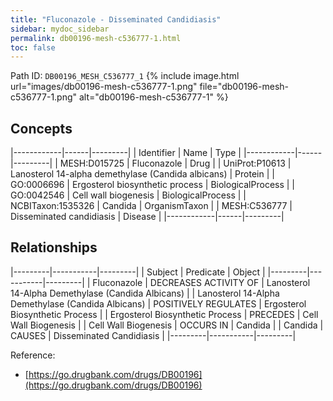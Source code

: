 ```yaml
---
title: "Fluconazole - Disseminated Candidiasis"
sidebar: mydoc_sidebar
permalink: db00196-mesh-c536777-1.html
toc: false 
---
```



Path ID: `DB00196_MESH_C536777_1`
{% include image.html url="images/db00196-mesh-c536777-1.png" file="db00196-mesh-c536777-1.png" alt="db00196-mesh-c536777-1" %}

## Concepts

|------------|------|---------|
| Identifier | Name | Type    |
|------------|------|---------|
| MESH:D015725 | Fluconazole | Drug |
| UniProt:P10613 | Lanosterol 14-alpha demethylase (Candida albicans) | Protein |
| GO:0006696 | Ergosterol biosynthetic process | BiologicalProcess |
| GO:0042546 | Cell wall biogenesis | BiologicalProcess |
| NCBITaxon:1535326 | Candida | OrganismTaxon |
| MESH:C536777 | Disseminated candidiasis | Disease |
|------------|------|---------|

## Relationships

|---------|-----------|---------|
| Subject | Predicate | Object  |
|---------|-----------|---------|
| Fluconazole | DECREASES ACTIVITY OF | Lanosterol 14-Alpha Demethylase (Candida Albicans) |
| Lanosterol 14-Alpha Demethylase (Candida Albicans) | POSITIVELY REGULATES | Ergosterol Biosynthetic Process |
| Ergosterol Biosynthetic Process | PRECEDES | Cell Wall Biogenesis |
| Cell Wall Biogenesis | OCCURS IN | Candida |
| Candida | CAUSES | Disseminated Candidiasis |
|---------|-----------|---------|

Reference: 
  - [https://go.drugbank.com/drugs/DB00196](https://go.drugbank.com/drugs/DB00196)
